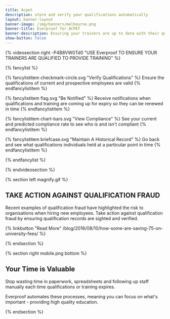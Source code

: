 ```yaml
---
title: Acpet
description: store and verify your qualifications automatically
layout: banner-layout
banner-image: /img/banners/melbourne.png
banner-title: Everproof for ACPET
banner-description: Ensuring your trainers are up to date with their qualifications can be time consuming and painful, but Everproof makes it easy.
show-button: false
---
```


{% videosection right -P4B8VW0Td0 "USE Everproof TO ENSURE YOUR TRAINERS ARE QUALIFIED TO PROVIDE TRAINING" %}

{% fancylist %}

{% fancylistitem checkmark-circle.svg "Verify Qualifications" %}
Ensure the qualifications of current and prospective employees are valid
{% endfancylistitem %}

{% fancylistitem flag.svg "Be Notified" %}
Receive notifications when qualifications and training are coming up for expiry so they can be renewed in time
{% endfancylistitem %}

{% fancylistitem chart-bars.svg "View Compliance" %}
See your current and predicted compliance rate to see who is and isn't compliant
{% endfancylistitem %}

{% fancylistitem briefcase.svg "Maintain A Historical Record" %}
Go back and see what qualifications individuals held at a particular point in time
{% endfancylistitem %}

{% endfancylist %}

{% endvideosection %}

{% section left magnify.gif %}

## TAKE ACTION AGAINST QUALIFICATION FRAUD

Recent examples of qualification fraud have highlighted the risk to organisations when hiring new employees. Take action against qualification fraud by ensuring qualification records are sighted and verified.

{% linkbutton "Read More" /blog/2016/08/10/how-some-are-saving-75-on-university-fees/ %}

{% endsection %}

{% section right mobile.png bottom %}

## Your Time is Valuable

Stop wasting time in paperwork, spreadsheets and following up staff manually each time qualifications or training expires.

Everproof automates these processes, meaning you can focus on what's important - providing high quality education.



{% endsection %}
